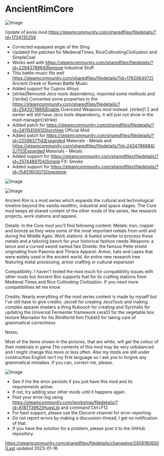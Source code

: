 # AncientRimCore


![Image](https://i.imgur.com/buuPQel.png)

Update of konis mod
https://steamcommunity.com/sharedfiles/filedetails/?id=1734135259

- Corrected equipped angle of the Sling
- Updated the patches for MedievalTimes, RiceCultivatingCivilization and SimpleCoal
- Works well with https://steamcommunity.com/sharedfiles/filedetails/?id=2294378964]Remove Industrial Stuff
- This battle-music fits well  https://steamcommunity.com/sharedfiles/filedetails/?id=1762064072] Ancient Greek or Roman Battle Music
- Added support for Cupros Alloys
- [strike]Removed Jecs-tools dependency, imported some methods and [/strike] Converted some properties to the https://steamcommunity.com/sharedfiles/filedetails/?id=2543371889]Enable Oversized Weapons mod instead. [strike]1.2 and earlier will still have Jecs tools dependency, it will just not show in the mod-manager[/strike]
- Added patch for https://steamcommunity.com/sharedfiles/filedetails/?id=2411541093]Storytime Official Mod
- Added patch for https://steamcommunity.com/sharedfiles/filedetails/?id=2259837114]Expanded Materials - Metals and https://steamcommunity.com/sharedfiles/filedetails/?id=2434786884][LITE]Expanded Materials - Metals
- Added support for https://steamcommunity.com/sharedfiles/filedetails/?id=2574489704]Simple FX: Smoke
- Added support for https://steamcommunity.com/sharedfiles/filedetails/?id=1545160307]Glowstone

![Image](https://i.imgur.com/pufA0kM.png)

	
![Image](https://i.imgur.com/Z4GOv8H.png)

Ancient Rim is a mod series which expands the cultural and technological timeline beyond the vanilla neolithic, industrial and space stages.
The Core mod keeps all shared content of the other mods of the series, like research projects, work stations and apparel.

Details:
In the Core mod you'll find following content:
Metals: Iron, copper and bronze as they were some of the most important metals from until and during the Middle Ages.
Work stations: A fueled smelter to process these metals and a tailoring bench for your historical fashion needs
Weapons: a lance and a curved sword named falx
Shields: the famous Pelte shield originating from Paeonia and Thrace
Apparel: Armor, hats and capes that were widely used in the ancient world.
An entire new research tree featuring metal processing, armor crafting or cultural expansion

Compatibility:
I haven't tested the mod much for compatibility issues with other mods but Ancient Rim supports fuel for its crafting stations from Medieval Times and Rice Cultivating Civilization. If you need more compatibilities let me know.

Credits:
Nearly everything of the mod series content is made by myself but I've still have to give credits:
Jecrell for creating JecsTools and making complex apparel shaders a thing 
Kubouch for creating and Syrchalis for updating the Universal Fermenter framework
cera13 for the vegetable box texture
Marnador for his RimWorld font
Flubbl3 for taking care of grammatical correctness

Notes:

Most of the items shown in the pictures, that are white, will get the colour of their materials in game.The contents of this mod may be very unbalanced and I might change this more or less often. Also my mods are still under construction.English isn't my first language so I ask you to forgive any grammatical mistakes. If you can, correct me, please.

![Image](https://i.imgur.com/PwoNOj4.png)



-  See if the the error persists if you just have this mod and its requirements active.
-  If not, try adding your other mods until it happens again.
-  Post your error-log using https://steamcommunity.com/workshop/filedetails/?id=818773962]HugsLib and command Ctrl+F12
-  For best support, please use the Discord-channel for error-reporting.
-  Do not report errors by making a discussion-thread, I get no notification of that.
-  If you have the solution for a problem, please post it to the GitHub repository.


https://steamcommunity.com/sharedfiles/filedetails/changelog/2458180650]Last updated 2023-01-16